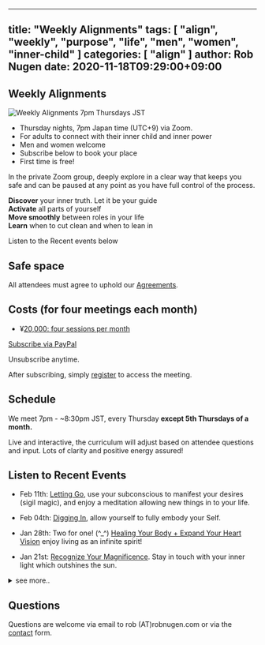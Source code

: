 
---
title: "Weekly Alignments"
tags: [ "align", "weekly", "purpose", "life", "men", "women", "inner-child" ]
categories: [ "align" ]
author: Rob Nugen
date: 2020-11-18T09:29:00+09:00
---

## Weekly Alignments ##

<img
src="//b.robnugen.com/blog/2020/2020_nov_23_weekly_alignments_title.jpg"
alt="Weekly Alignments 7pm Thursdays JST"
class="title" />

* Thursday nights, 7pm Japan time (UTC+9) via Zoom.
* For adults to connect with their inner child and inner power
* Men and women welcome
* Subscribe below to book your place
* First time is free!

In the private Zoom group, deeply explore in a clear way that keeps
you safe and can be paused at any point as you have full control of
the process.

**Discover** your inner truth. Let it be your guide
<br>**Activate** all parts of yourself
<br>**Move smoothly** between roles in your life
<br>**Learn** when to cut clean and when to lean in

Listen to the Recent events below


## Safe space ##

All attendees must agree to uphold our [Agreements](agreements).

## Costs (for four meetings each month) ##

* ¥[20,000: four sessions per month](https://www.paypal.com/webapps/billing/plans/subscribe?plan_id=P-43S50560BE9974917L63H7VA)

[Subscribe via PayPal](https://www.paypal.com/webapps/billing/plans/subscribe?plan_id=P-43S50560BE9974917L63H7VA)

Unsubscribe anytime.

After subscribing, simply [register](registration/) to access the meeting.

## Schedule ##

We meet 7pm - ~8:30pm JST, every Thursday **except 5th Thursdays of a month.**

Live and interactive, the curriculum will adjust based on attendee questions and input.  Lots of clarity and positive energy assured!


## Listen to Recent Events ##

* Feb 11th: [Letting Go](/blog/2021/02/11/weekly-alignment-letting-go/), use your subconscious to manifest your desires (sigil magic), and enjoy a meditation allowing new things in to your life.

* Feb 04th: [Digging In](/blog/2021/02/04/weekly-alignment-digging-in/), allow yourself to fully embody your Self.

* Jan 28th: Two for one!  (^_^) [Healing Your Body + Expand Your Heart Vision](/blog/2021/01/28/weekly-alignment-healing-your-body-and-expand-heart-vision/) enjoy living as an infinite spirit!

* Jan 21st: [Recognize Your Magnificence](/blog/2021/01/21/weekly-alignment-recognize-your-magnificence/).  Stay in touch with your inner light which outshines the sun.

<details>
<summary>see more..</summary>

* Jan 14th: [You have everything you need to do all you want.](/blog/2021/01/14/weekly-alignment-you-are-enough/)  You are enough.

* Jan 7th: [Achieve goals in 2021 with insights from your future self.](/blog/2021/01/07/weekly-alignment-receiving-insight-from-our-future-self/)  Your future self has already done it!

* 2020 Dec 24th: [What parts of ourselves can we release as we go into 2021?](/blog/2020/12/24/weekly-alignment-releasing-old-energy/)  What
  will we have to give up?  What can we gain?

* 2020 Dec 17th: [Listening to our Self in realtime](/blog/2020/12/17/weekly-alignment-listening-to-our-self-in-realtime/).  How do we stay connected to
  higher self voice when things are going awry?

* 2020 Dec 10th: [Who are we without our past self or future self?](/blog/2020/12/10/weekly-alignment-who-are-we-outside-of-time/)  What opportunities
    does this awareness offer?

* 2020 Dec 3rd: [Discover Your Super Power](/blog/2020/12/03/weekly-alignments-discover-your-super-power/).  What innate power do you have without even knowing it?

* 2020 Nov 26th: [Interactive look at life from outside of Time](/blog/2020/11/26/weekly-alignment-discovering-our-deepest-desire/).  We will move in and
    out of different locations in our (life)time-space continuum.  [Find your deepest desire](/blog/2020/11/26/weekly-alignment-discovering-our-deepest-desire/)

* 2020 Nov 19th: [Regain Control of Your Life](/blog/2020/11/19/livestream-replay-regain-control-of-your-life/)
    Discover patterns from the highest possible perspective. Experience
    life outside of time itself. Learn who you are within time.

* 2020 Nov 12th: [Finding Your Life Purpose](/blog/2020/11/12/finding-your-life-purpose-video-replay/)
  Discover how unmet needs saps your energy.  Find what brings your
  inner power back into your life!

* 2020 Nov 5th: [Healing Your Inner Child](/blog/2020/11/02/healing-inner-child-free-online-workshop/)
  Understand your inner child. Meet your inner child and discover
  what they need. Learn 3 simple steps to recovering your inner
  power.

</details>

## Questions ##

Questions are welcome via email to rob (A<span>T</span>)robnugen.com or via the
[contact](/contact/) form.
